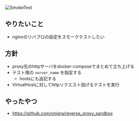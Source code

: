 ![SmokeTest](https://github.com/onigra/reverse_proxy_sandbox/workflows/SmokeTest/badge.svg)

## やりたいこと

- nginxのリバプロの設定をスモークテストしたい

## 方針

- proxy先のhttpサーバをdocker-composeでまとめて立ち上げる
- テスト用の `server_name` を指定する
  - hostsにも追記する
- VirtualHostに対してhttpリクエスト投げるテストを実行

## やったやつ

- https://github.com/onigra/reverse_proxy_sandbox
